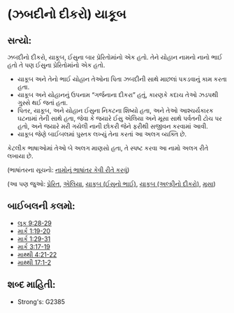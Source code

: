 # (ઝબદીનો દીકરો) યાકૂબ 

## સત્યો: 

ઝબદીનો દીકરો, યાકૂબ, ઈસુના બાર પ્રેરિતોમાંનો એક હતો.
તેને યોહાન નામનો નાનો ભાઈ હતો તે પણ ઈસુના પ્રેરિતોમાંનો એક હતો.

* યાકૂબ અને તેનો ભાઈ યોહાન તેઓના પિતા ઝબદીની સાથે માછલાં પકડવાનું કામ કરતા હતા.
* યાકૂબ અને યોહાનનું ઉપનામ “ગર્જનાના દીકરા” હતું, કારણકે  કદાચ તેઓ ઝડપથી ગુસ્સે થઈ જતાં હતા.
* પિતર, યાકૂબ, અને યોહાન ઈસુના નિકટના શિષ્યો હતા, અને તેઓ આશ્ચર્યકારક ઘટનામાં તેની સાથે હતા, જેવા કે જયારે ઈસુ એલિયા અને મૂસા સાથે પર્વતની ટોચ પર હતો, અને જયારે મરી ગયેલી નાની છોકરી જેને ફરીથી સજીવન કરવામાં આવી.
* યાકૂબ જેણે બાઈબલમાં પુસ્તક લખ્યું તેના કરતાં આ અલગ વ્યક્તિ છે.

કેટલીક ભાષાઓમાં તેઓ બે અલગ માણસો હતા, તે સ્પષ્ટ કરવા આ નામો અલગ રીતે લખાયા છે.

(ભાષાંતરના સૂચનો: [નામોનું ભાષાંતર કેવી રીતે કરવું](rc://gu/ta/man/translate/translate-names))

(આ પણ જુઓ: [પ્રેરિત](../kt/apostle.md), [એલિયા](../names/elijah.md), [યાકૂબ (ઈસુનો ભાઈ)](../names/jamesbrotherofjesus.md), [યાકૂબ (અલ્ફીનો દીકરો)](../names/jamessonofalphaeus.md), [મૂસા](../names/moses.md))

## બાઈબલની કલમો: 

* [લૂક 9:28-29](rc://gu/tn/help/luk/09/28)
* [માર્ક 1:19-20](rc://gu/tn/help/mrk/01/19)
* [માર્ક 1:29-31](rc://gu/tn/help/mrk/01/29)
* [માર્ક 3:17-19](rc://gu/tn/help/mrk/03/17)
* [માથ્થી 4:21-22](rc://gu/tn/help/mat/04/21)
* [માથ્થી 17:1-2](rc://gu/tn/help/mat/17/01)

## શબ્દ માહિતી: 

* Strong's: G2385
